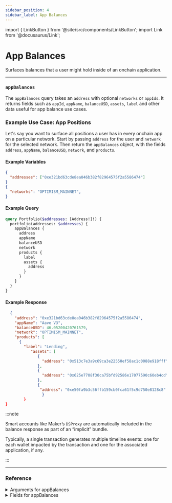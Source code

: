 ```yaml
---
sidebar_position: 4
sidebar_label: App Balances
---
```


import { LinkButton } from '@site/src/components/LinkButton';
import Link from '@docusaurus/Link';

# App Balances

Surfaces balances that a user might hold inside of an onchain application.

---

### `appBalances`

The `appBalances` query takes an `address` with optional `networks` or `appIds`. It returns fields such as `appId`, `appName`, `balanceUSD`, `assets`, `label` and other data useful for app balance use cases.

### Example Use Case: App Positions

Let's say you want to surface all positions a user has in every onchain app on a particular network. Start by passing `address` for the user and `network` for the selected network. Then return the `appBalances` object, with the fields `address`, `appName`, `balanceUSD`, `network`, and `products`.

#### Example Variables

```json
{
  "addresses": ["0xe321bd63cde8ea046b382f82964575f2a5586474"]
}
{
  "networks": "OPTIMISM_MAINNET",
}
```

#### Example Query

```graphql
query Portfolio($addresses: [Address!]!) {
  portfolio(addresses: $addresses) {
    appBalances {
      address
      appName
      balanceUSD
      network
      products {
        label
        assets {
          address
        }
      }
    }
  }
}
```

#### Example Response

```json
  {
    "address": "0xe321bd63cde8ea046b382f82964575f2a5586474",
    "appName": "Aave V3",
    "balanceUSD": 46.05200420761579,
    "network": "OPTIMISM_MAINNET",
    "products": [
      {
        "label": "Lending",
           "assets": [
              {
                "address": "0x513c7e3a9c69ca3e22550ef58ac1c0088e918fff"
              },
              {
                "address": "0x625e7708f30ca75bfd92586e17077590c60eb4cd"
              },
              {
               "address": "0xe50fa9b3c56ffb159cb0fca61f5c9d750e8128c8"
                }
        }
}
```

:::note

Smart accounts like Maker’s `DSProxy` are automatically included in the balance response as part of an “implicit” bundle.

Typically, a single transaction generates multiple timeline events: one for each wallet impacted by the transaction and one for the associated application, if any.

:::


  <LinkButton href="./sandbox" type="primary" buttonCopy="Try in sandbox" />

  ---


### Reference

<details>
<summary>Arguments for appBalances</summary>

| Argument      | Description | Type |
| ----------- | ----------- | ----------- |
| `addresses`      | The address(s) that is being queried, input as an array.        | `String!` | 
| `networks`      | The network(s) to retreive balances on, input as an array.      | `Network!` | 
| `appIds`      | Filter by a specific app.       | `String!` | 

</details>

<details>
<summary>Fields for appBalances</summary>


| Field      | Description | Type |
| ----------- | ----------- | ----------- |
| `address`      | Address that owns the position.       | `String!`       |
| `appId`      | ID of the app.      | `String!`       |
| `appImage`      | URL containing the logo image of the app.      | `String!`       |
| `appName`      | Display name of app.       | `String!`       |
| `balanceUSD`      | Value of all positions for the specified app in USD.      | `Float!` | 
| `network`      | Network the position is on.       | `Network!`       |
| `products`      | Object containing details on all products owned by the specified address.       | `ProductItem!`       |
| `updatedAt`      | Timestamp of when the balance was calculated.   | `Timestamp!`       |
| `key`      | -      | `String!`       |

</details>